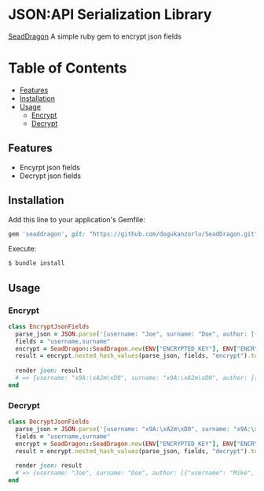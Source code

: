 # JSON:API Serialization Library

[SeadDragon](https://github.com/dogukanzorlu/SeadDragon) A simple ruby gem to encrypt json fields

# Table of Contents

* [Features](#features)
* [Installation](#installation)
* [Usage](#usage)
  * [Encrypt](#encrypt)
  * [Decrypt](#decrypt)

## Features

* Encyrpt json fields
* Decrypt json fields

## Installation

Add this line to your application's Gemfile:

```ruby
gem 'seaddragon', git: "https://github.com/dogukanzorlu/SeadDragon.git", :branch => "main"
```

Execute:

```bash
$ bundle install
```

## Usage

### Encrypt
```ruby
class EncryptJsonFields
  parse_json = JSON.parse('{username: "Joe", surname: "Doe", author: [{"username": "Mike", "surname": "Dave"}]}') 
  fields = "username,surname"
  encrypt = SeadDragon::SeadDragon.new(ENV["ENCRYPTED_KEY"], ENV["ENCRYPTED_IV"])
  result = encrypt.nested_hash_values(parse_json, fields, "encrypt").to_s
  
  render json: result 
  # => {username: "x9A:\xA2m\xD0", surname: "x9A:\xA2m\xD0", author: [{"username": "x9A:\xA2m\xD0", "surname": "x9A:\xA2m\xD0"}]}
end
```

### Decrypt

```ruby
class DecryptJsonFields
  parse_json = JSON.parse('{username: "x9A:\xA2m\xD0", surname: "x9A:\xA2m\xD0", author: [{"username": "x9A:\xA2m\xD0", "surname": "x9A:\xA2m\xD0"}]}') 
  fields = "username,surname"
  encrypt = SeadDragon::SeadDragon.new(ENV["ENCRYPTED_KEY"], ENV["ENCRYPTED_IV"])
  result = encrypt.nested_hash_values(parse_json, fields, "decrypt").to_s
  
  render json: result
  # => {username: "Joe", surname: "Doe", author: [{"username": "Mike", "surname": "Dave"}]}
end
```
